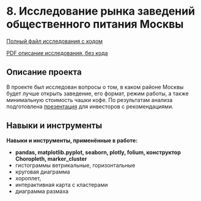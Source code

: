 # 8. Исследование рынка заведений общественного питания Москвы

[Полный файл исследования с кодом](https://github.com/KristinaBandurko/YandexWorkshop/blob/main/%D0%9F%D1%80%D0%BE%D0%B5%D0%BA%D1%82%208.%D0%98%D1%81%D1%81%D0%BB%D0%B5%D0%B4%D0%BE%D0%B2%D0%B0%D0%BD%D0%B8%D1%8F%20%D1%80%D1%8B%D0%BD%D0%BA%D0%B0%20%D0%BE%D0%B1%D1%89%D0%B5%D0%BF%D0%B8%D1%82%D0%B0%20%D0%B2%20%D0%9C%D0%BE%D1%81%D0%BA%D0%B2%D0%B5%20%D0%B4%D0%BB%D1%8F%20%D0%BF%D1%80%D0%B8%D0%BD%D1%8F%D1%82%D0%B8%D1%8F%20%D1%80%D0%B5%D1%88%D0%B5%D0%BD%D0%B8%D1%8F%20%D0%BE%D0%B1%20%D0%BE%D1%82%D0%BA%D1%80%D1%8B%D1%82%D0%B8%D0%B8%20%D0%BD%D0%BE%D0%B2%D0%BE%D0%B3%D0%BE%20%D0%B7%D0%B0%D0%B2%D0%B5%D0%B4%D0%B5%D0%BD%D0%B8%D1%8F/%D0%98%D1%81%D1%81%D0%BB%D0%B5%D0%B4%D0%BE%D0%B2%D0%B0%D0%BD%D0%B8%D0%B5_%D1%80%D1%8B%D0%BD%D0%BA%D0%B0_%D0%BE%D0%B1%D1%89%D0%B5%D0%BF%D0%B8%D1%82%D0%B0_%D0%9C%D0%BE%D1%81%D0%BA%D0%B2%D1%8B.ipynb)  

[PDF описание исследования, без кода]() 

## Описание проекта 
В проекте был исследован вопросы о том, в каком районе Москвы будет лучше открыть заведение, его формат, режим работы, а также минимальную стоимость чашки кофе. По результатам анализа подготовлена [презентация](https://cloud.mail.ru/public/QGuX/zzMGDsgfJ) для инвесторов с рекомендациями.


## Навыки и инструменты

**Навыки и инструменты, применённые в работе:**

* **pandas, matplotlib.pyplot, seaborn, plotly, folium, конструктор Choropleth, marker_cluster** <br/>
* гистограммы ветрикальные, горизонтальные
* круговая диаграмма
* хороплет,
* интерактивная карта с кластерами
* диаграмма размаха


